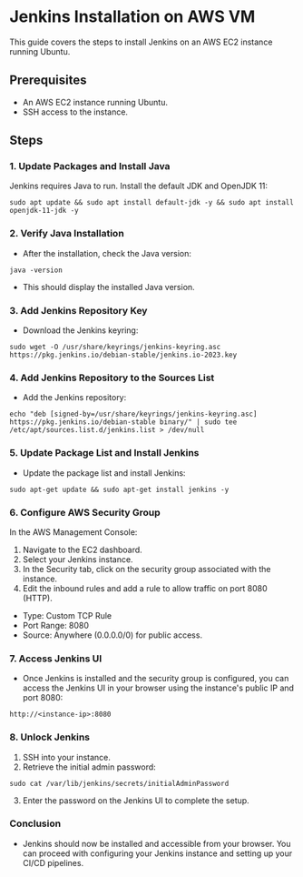 # Jenkins Installation on AWS VM

This guide covers the steps to install Jenkins on an AWS EC2 instance running Ubuntu.

## Prerequisites

- An AWS EC2 instance running Ubuntu.
- SSH access to the instance.

## Steps

### 1. Update Packages and Install Java

Jenkins requires Java to run. Install the default JDK and OpenJDK 11:

```
sudo apt update && sudo apt install default-jdk -y && sudo apt install openjdk-11-jdk -y
```
### 2. Verify Java Installation
- After the installation, check the Java version:
```
java -version
```
- This should display the installed Java version.
### 3. Add Jenkins Repository Key
- Download the Jenkins keyring:
```
sudo wget -O /usr/share/keyrings/jenkins-keyring.asc https://pkg.jenkins.io/debian-stable/jenkins.io-2023.key
```
### 4. Add Jenkins Repository to the Sources List
- Add the Jenkins repository:
```
echo "deb [signed-by=/usr/share/keyrings/jenkins-keyring.asc] https://pkg.jenkins.io/debian-stable binary/" | sudo tee /etc/apt/sources.list.d/jenkins.list > /dev/null
```
### 5. Update Package List and Install Jenkins
- Update the package list and install Jenkins:
```
sudo apt-get update && sudo apt-get install jenkins -y
```
### 6. Configure AWS Security Group
In the AWS Management Console:
1) Navigate to the EC2 dashboard.
2) Select your Jenkins instance.
3) In the Security tab, click on the security group associated with the instance.
4) Edit the inbound rules and add a rule to allow traffic on port 8080 (HTTP).
- Type: Custom TCP Rule
- Port Range: 8080
- Source: Anywhere (0.0.0.0/0) for public access.

### 7. Access Jenkins UI
- Once Jenkins is installed and the security group is configured, you can access the Jenkins UI in your browser using the instance's public IP and port 8080:
```
http://<instance-ip>:8080
```
### 8. Unlock Jenkins
1) SSH into your instance.
2) Retrieve the initial admin password:
```
sudo cat /var/lib/jenkins/secrets/initialAdminPassword
```
3) Enter the password on the Jenkins UI to complete the setup.

### Conclusion
- Jenkins should now be installed and accessible from your browser. You can proceed with configuring your Jenkins instance and setting up your CI/CD pipelines.
